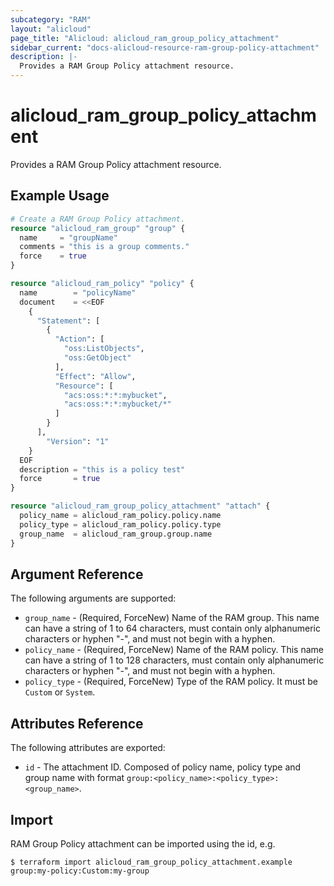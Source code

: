```yaml
---
subcategory: "RAM"
layout: "alicloud"
page_title: "Alicloud: alicloud_ram_group_policy_attachment"
sidebar_current: "docs-alicloud-resource-ram-group-policy-attachment"
description: |-
  Provides a RAM Group Policy attachment resource.
---
```


# alicloud\_ram\_group\_policy\_attachment

Provides a RAM Group Policy attachment resource. 

## Example Usage

```terraform
# Create a RAM Group Policy attachment.
resource "alicloud_ram_group" "group" {
  name     = "groupName"
  comments = "this is a group comments."
  force    = true
}

resource "alicloud_ram_policy" "policy" {
  name        = "policyName"
  document    = <<EOF
    {
      "Statement": [
        {
          "Action": [
            "oss:ListObjects",
            "oss:GetObject"
          ],
          "Effect": "Allow",
          "Resource": [
            "acs:oss:*:*:mybucket",
            "acs:oss:*:*:mybucket/*"
          ]
        }
      ],
        "Version": "1"
    }
  EOF
  description = "this is a policy test"
  force       = true
}

resource "alicloud_ram_group_policy_attachment" "attach" {
  policy_name = alicloud_ram_policy.policy.name
  policy_type = alicloud_ram_policy.policy.type
  group_name  = alicloud_ram_group.group.name
}
```
## Argument Reference

The following arguments are supported:

* `group_name` - (Required, ForceNew) Name of the RAM group. This name can have a string of 1 to 64 characters, must contain only alphanumeric characters or hyphen "-", and must not begin with a hyphen.
* `policy_name` - (Required, ForceNew) Name of the RAM policy. This name can have a string of 1 to 128 characters, must contain only alphanumeric characters or hyphen "-", and must not begin with a hyphen.
* `policy_type` - (Required, ForceNew) Type of the RAM policy. It must be `Custom` or `System`.

## Attributes Reference

The following attributes are exported:

* `id` - The attachment ID. Composed of policy name, policy type and group name with format `group:<policy_name>:<policy_type>:<group_name>`.

## Import

RAM Group Policy attachment can be imported using the id, e.g.

```
$ terraform import alicloud_ram_group_policy_attachment.example group:my-policy:Custom:my-group
```

